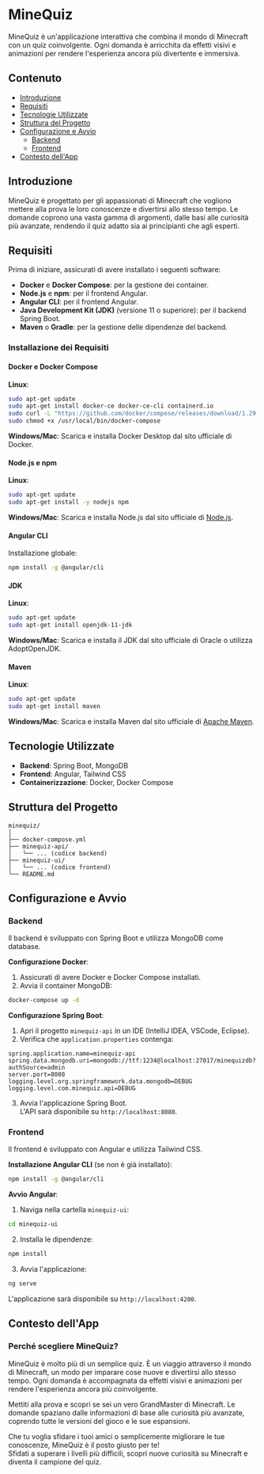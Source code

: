 # MineQuiz

MineQuiz è un'applicazione interattiva che combina il mondo di Minecraft con un quiz coinvolgente. Ogni domanda è arricchita da effetti visivi e animazioni per rendere l'esperienza ancora più divertente e immersiva.

## Contenuto

- [Introduzione](#introduzione)
- [Requisiti](#requisiti)
- [Tecnologie Utilizzate](#tecnologie-utilizzate)
- [Struttura del Progetto](#struttura-del-progetto)
- [Configurazione e Avvio](#configurazione-e-avvio)
    - [Backend](#backend)
    - [Frontend](#frontend)
- [Contesto dell'App](#contesto-dellapp)

## Introduzione

MineQuiz è progettato per gli appassionati di Minecraft che vogliono mettere alla prova le loro conoscenze e divertirsi allo stesso tempo. Le domande coprono una vasta gamma di argomenti, dalle basi alle curiosità più avanzate, rendendo il quiz adatto sia ai principianti che agli esperti.

## Requisiti

Prima di iniziare, assicurati di avere installato i seguenti software:

- **Docker** e **Docker Compose**: per la gestione dei container.
- **Node.js** e **npm**: per il frontend Angular.
- **Angular CLI**: per il frontend Angular.
- **Java Development Kit (JDK)** (versione 11 o superiore): per il backend Spring Boot.
- **Maven** o **Gradle**: per la gestione delle dipendenze del backend.

### Installazione dei Requisiti

#### Docker e Docker Compose

**Linux**:
```sh
sudo apt-get update
sudo apt-get install docker-ce docker-ce-cli containerd.io
sudo curl -L "https://github.com/docker/compose/releases/download/1.29.2/docker-compose-$(uname -s)-$(uname -m)" -o /usr/local/bin/docker-compose
sudo chmod +x /usr/local/bin/docker-compose
```

**Windows/Mac**: Scarica e installa Docker Desktop dal sito ufficiale di Docker.

#### Node.js e npm

**Linux**:
```sh
sudo apt-get update
sudo apt-get install -y nodejs npm
```

**Windows/Mac**: Scarica e installa Node.js dal sito ufficiale di [Node.js](https://nodejs.org).

#### Angular CLI

Installazione globale:
```sh
npm install -g @angular/cli
```

#### JDK

**Linux**:
```sh
sudo apt-get update
sudo apt-get install openjdk-11-jdk
```

**Windows/Mac**: Scarica e installa il JDK dal sito ufficiale di Oracle o utilizza AdoptOpenJDK.

#### Maven

**Linux**:
```sh
sudo apt-get update
sudo apt-get install maven
```

**Windows/Mac**: Scarica e installa Maven dal sito ufficiale di [Apache Maven](https://maven.apache.org).

## Tecnologie Utilizzate

- **Backend**: Spring Boot, MongoDB
- **Frontend**: Angular, Tailwind CSS
- **Containerizzazione**: Docker, Docker Compose

## Struttura del Progetto

```
minequiz/
│
├── docker-compose.yml
├── minequiz-api/
│   └── ... (codice backend)
├── minequiz-ui/
│   └── ... (codice frontend)
└── README.md
```

## Configurazione e Avvio

### Backend

Il backend è sviluppato con Spring Boot e utilizza MongoDB come database.

**Configurazione Docker**:
1. Assicurati di avere Docker e Docker Compose installati.
2. Avvia il container MongoDB:
```sh
docker-compose up -d
```

**Configurazione Spring Boot**:
1. Apri il progetto `minequiz-api` in un IDE (IntelliJ IDEA, VSCode, Eclipse).
2. Verifica che `application.properties` contenga:

```
spring.application.name=minequiz-api
spring.data.mongodb.uri=mongodb://ttf:1234@localhost:27017/minequizdb?authSource=admin
server.port=8080
logging.level.org.springframework.data.mongodb=DEBUG
logging.level.com.minequiz.api=DEBUG
```

3. Avvia l'applicazione Spring Boot.  
   L'API sarà disponibile su `http://localhost:8080`.

### Frontend

Il frontend è sviluppato con Angular e utilizza Tailwind CSS.

**Installazione Angular CLI** (se non è già installato):
```sh
npm install -g @angular/cli
```

**Avvio Angular**:
1. Naviga nella cartella `minequiz-ui`:
```sh
cd minequiz-ui
```

2. Installa le dipendenze:
```sh
npm install
```

3. Avvia l'applicazione:
```sh
ng serve
```

L'applicazione sarà disponibile su `http://localhost:4200`.

## Contesto dell'App

### Perché scegliere MineQuiz?

MineQuiz è molto più di un semplice quiz. È un viaggio attraverso il mondo di Minecraft, un modo per imparare cose nuove e divertirsi allo stesso tempo. Ogni domanda è accompagnata da effetti visivi e animazioni per rendere l'esperienza ancora più coinvolgente.

Mettiti alla prova e scopri se sei un vero GrandMaster di Minecraft. Le domande spaziano dalle informazioni di base alle curiosità più avanzate, coprendo tutte le versioni del gioco e le sue espansioni.

Che tu voglia sfidare i tuoi amici o semplicemente migliorare le tue conoscenze, MineQuiz è il posto giusto per te!  
Sfidati a superare i livelli più difficili, scopri nuove curiosità su Minecraft e diventa il campione del quiz.
